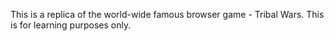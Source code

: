 This is a replica of the world-wide famous browser game - Tribal Wars. This is for learning purposes only.